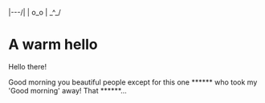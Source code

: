 
|\---/|
| o_o |
 \_^_/

# A warm hello

Hello there!

Good morning you beautiful people except for this one ****** who took my 'Good morning' away!
That ******...
